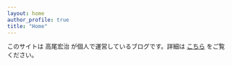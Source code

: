 ```yaml
---
layout: home
author_profile: true
title: "Home"
---
```


このサイトは 高尾宏治 が個人で運営しているブログです。詳細は [こちら](/about) をご覧ください。
